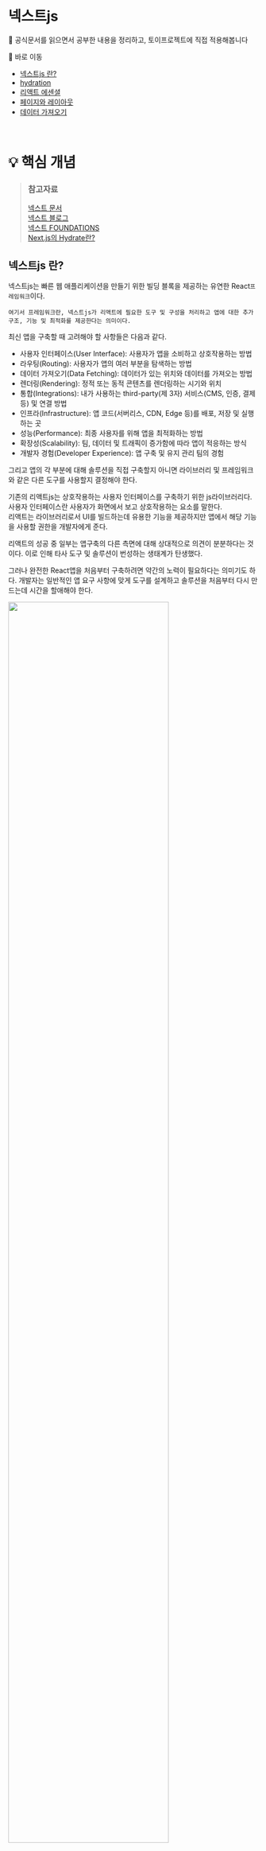 # 넥스트js

📃 공식문서를 읽으면서 공부한 내용을 정리하고, 토이프로젝트에 직접 적용해봅니다

📖 바로 이동

- [넥스트js 란?](https://github.com/Superduper-India/toy-projects/tree/main/00-next-js#%EB%84%A5%EC%8A%A4%ED%8A%B8js-%EB%9E%80)
- [hydration](https://github.com/Superduper-India/toy-projects/tree/main/00-next-js#%ED%95%98%EC%9D%B4%EB%93%9C%EB%A0%88%EC%9D%B4%EC%85%98hydration---%EC%88%98%ED%99%94%EC%9E%91%EC%9A%A9)
- [리액트 에센셜](https://github.com/Superduper-India/toy-projects/tree/main/00-next-js#%EB%A6%AC%EC%95%A1%ED%8A%B8-%EC%97%90%EC%84%BC%EC%85%9C-react-essentials)
- [페이지와 레이아웃](https://github.com/Superduper-India/toy-projects/tree/main/00-next-js#%ED%8E%98%EC%9D%B4%EC%A7%80%EC%99%80-%EB%A0%88%EC%9D%B4%EC%95%84%EC%9B%83)
- [데이터 가져오기]()

<br/>

# 💡 핵심 개념

> ### 참고자료
>
> [넥스트 문서](https://nextjs.org/docs) <br/> [넥스트 블로그](https://nextjs.org/blog) <br/> [넥스트 FOUNDATIONS](https://nextjs.org/learn/foundations/about-nextjs?utm_source=next-site&utm_medium=nav-cta&utm_campaign=next-website) <br/> [Next.js의 Hydrate란?](https://helloinyong.tistory.com/315)

## 넥스트js 란?

넥스트js는 빠른 웹 애플리케이션을 만들기 위한 빌딩 블록을 제공하는 유연한 React`프레임워크`이다.

```
여기서 프레임워크란, 넥스트js가 리액트에 필요한 도구 및 구성을 처리하고 앱에 대한 추가 구조, 기능 및 최적화를 제공한다는 의미이다.
```

최신 앱을 구축할 때 고려해야 할 사항들은 다음과 같다.
<br/>

- 사용자 인터페이스(User Interface): 사용자가 앱을 소비하고 상호작용하는 방법
- 라우팅(Routing): 사용자가 앱의 여러 부분을 탐색하는 방법
- 데이터 가져오기(Data Fetching): 데이터가 있는 위치와 데이터를 가져오는 방법
- 렌더링(Rendering): 정적 또는 동적 콘텐츠를 렌더링하는 시기와 위치
- 통합(Integrations): 내가 사용하는 third-party(제 3자) 서비스(CMS, 인증, 결제 등) 및 연결 방법
- 인프라(Infrastructure): 앱 코드(서버리스, CDN, Edge 등)를 배포, 저장 및 실행하는 곳
- 성능(Performance): 최종 사용자를 위해 앱을 최적화하는 방법
- 확장성(Scalability): 팀, 데이터 및 트래픽이 증가함에 따라 앱이 적응하는 방식
- 개발자 경험(Developer Experience): 앱 구축 및 유지 관리 팀의 경험

그리고 앱의 각 부분에 대해 솔루션을 직접 구축할지 아니면 라이브러리 및 프레임워크와 같은 다른 도구를 사용할지 결정해야 한다.

기존의 리액트js는 상호작용하는 사용자 인터페이스를 구축하기 위한 js라이브러리다. 사용자 인터페이스란 사용자가 화면에서 보고 상호작용하는 요소를 말한다.
<br/>
리액트는 라이브러리로서 UI를 빌드하는데 유용한 기능을 제공하지만 앱에서 해당 기능을 사용할 권한을 개발자에게 준다.

리액트의 성공 중 일부는 앱구축의 다른 측면에 대해 상대적으로 의견이 분분하다는 것이다. 이로 인해 타사 도구 및 솔루션이 번성하는 생태계가 탄생했다.

그러나 완전한 React앱을 처음부터 구축하려면 약간의 노력이 필요하다는 의미기도 하다. 개발자는 일반적인 앱 요구 사항에 맞게 도구를 설계하고 솔루션을 처음부터 다시 만드는데 시간을 할애해야 한다.

  <img src="./img/next-app.png" width="80%"/>

<br/>

## 하이드레이션(hydration) - 수화작용

웹 개발에서 hydrate는 다음과 같은 프로세스를 말한다.

- 서버단에서 Pre-Rendering된 html페이지와 번들링된 js파일을 클라이언트에게 보낸다.
- 클라이언트단에서 html코드와 js이벤트 리스너 및 상태를 연결한다.
  <img src="./img/hydration-steps.png" width="80%"/>

기존의 React는 js파일만을 이용하여 웹 화면을 구성하는 원리를 갖고있어서 html코드는 아래와 같이 안에 내용이 하나도 없다. 이는 CSR(Client Side Rendering)이 SEO에 적합하지 않은 이유기도 하다.

```javascript
// public/index.html

<!DOCTYPE html>
<html lang="en">
  <head>
    <meta charset="UTF-8" />
    <title>Title</title>
  </head>
  <body>
    <div id="root"></div>
  </body>
</html>
```

단순 뼈대만 있는 html document와 js파일들을 클라이언트로 모두 보낸 뒤, 클라이언트 단에서 js코드들을 통해 웹 화면을 렌더링하며 페이지를 그리게 된다. 그리고 렌더링을 한 뒤에도 페이지 내 동작하는 모든 이벤트 또한 js로 인해 일어나게 된다.
<br/>

아래 코드처럼 `index.js`의 js코드에서 모든 화면을 렌더링한 뒤 html dom요소 중 root라는 아이디를 가진 엘리먼트를 찾아서 하위로 주입을 하게 된다.

```javascript
// src/index.js

import React from "react";
import ReactDOM from "react-dom";
import App from "./src/App";

ReactDOM.render(<App />, document.getElementById("root"));
```

넥스트js는 클라이언트에게 웹 페이지를 보내기 전에 서버단에서 미리 웹 페이지를 **Pre-Rendering**한다. 그리고 Pre-Rendering으로 인해 생성된 html document를 클라이언트에게 전송한다.
<br/>

그런데 이 시점에서 클라이언트가 받은 웹 페이지는 단순히 웹 화면만 보여주는 html일 뿐이고, js요소들이 하나도 없다. 이는 웹 화면을 보여주고 있지만, 특정 js모듈 뿐 아니라 단순 클릭과 같은 이벤트 리스너들이 각 웹 페이지의 dom요소에 하나도 적용되지 않은 상태임을 말한다.
<br/>

**서버**에서는 Pre-Rendering된 웹 페이지를 클라이언트에 보내고 나서, 바로 **리액트**가 번들링 된 js코드들을 클라이언트에 전송한다. 그리고 이 js코드들이 이전에 보내진 html dom요소 위에서 한번 더 렌더링을 하면서, 각자 자기 자리를 찾아가며 **매칭**된다.
이 과정을 **Hydrate**라고 부른다. 이는 마치 js코드들이 dom요소 위에 물을 채우듯 필요로 하던 요소들을 채운다하여 이와같은 용어를 쓴다고 한다.
<br/>

서버에서 한 번 렌더링하고, 클라이언트에서도 한 번 더 렌더링하면 비효율적인 것이 아닌가 하는 의문이 들 수 있다. 하지만 서버단에서 빠르게 Pre-Rendering하고 유저에게 빠른 웹 페이지로 응답할 수 있다는 것에 더욱 큰 이점을 가져갈 수 있다. 심지어 Pre-Rendering한 document는 모든 js요소들이 빠진 굉장히 가벼운 상태이므로 클라이언트에게 빠른 로딩이 가능하다. 클라이언트 단에서 js가 렌더링할 때, 단지 각 dom요소에 js속성을 매칭시키기 위한 목적이므로 실제 웹 페이지를 다시 그리는 과정까지는 하지 않는다.(toDoAsk - Paint과정이 생략된다? 그럼 아래의 crp과정이 모두 생략되는 것일까?)

<img src="./img/crp.png" width="80%"/>

<br/>

## 리액트 에센셜 (React Essentials)

서버 컴포넌트와 같은 React의 최신 기능에 익숙해지는 것이 넥스트js로 앱을 구축할 때 도움이 된다. 특히 서버 및 클라이언트 컴포넌트를 사용하면 `클라이언트 사이드` 앱의 **풍부한 상호 작용**과 기존 서버 렌더링의 **향상된 성능**을 결합할 수 있다. 서버 컴포넌트와 클라이언트 컴포넌트의 차이점, 사용 케이스 및 권장 패턴 등을 살펴보자.

```
여기서 클라이언트 사이드(client-side)란 네트워크의 한 방식인 클라이언트-서버 구조의 클라이언트 쪽에서 행해지는 처리를 말한다.
```

> ### 서버 컴포넌트

리액트는 SPA와 같은 클라이언트 사이드 앱 전체를 렌더링하는 대신, 용도에 따라 컴포넌트를 렌더링할 위치를 선택할 수 있는 유연성을 제공한다. 아래와 같이 페이지를 분할하면 대부분의 컴포넌트가 상호작용을 하지 않기 때문에 서버 컴포넌트로 서버에서 pre-rendering될 수 있다. 더 작은 단위의 상호작용 UI가 있다면, 클라이언트 컴포넌트로 뿌려줄 수 있다. 이것은 넥스트js 서버 우선 접근 방식과 일치한다.

<img src="./img/page.png" width="80%"/>

서버 컴포넌트를 통해 개발자는 서버 인프라를 더 잘 활용할 수 있다. 예를 들어 이전에 클라이언트의 js번들 크기에 영향을 미쳤던 큰 **종속성이 대신 서버에 완전히 남아서 성능이 향상**될 수 있다.

- 초기 페이지 로드가 더 빨라진다.
- 클라이언트 사이드 js번들 크기가 줄어든다.
- 기본 클라이언트 사이드 런타임은 캐시 가능하고, 크기를 예측할 수 있으며 앱이 커져도 증가하지 않는다.
- 추가적인 js는 클라이언트 컴포넌트를 통해 앱에서 클라이언트 사이드 상호 작용이 사용되는 경우에만 추가된다.

라우트가 넥스트js와 함께 로드되면, 최초 html이 서버에서 렌더링된다. 그런다음, 이 html은 브라우저에서 점진적으로 향상되어 클라이언트가 넥스트js 및 리액트의 클라이언트 사이드 런타임을 비동기적으로 로드함으로써 클라이언트가 앱을 인계하고 상호작용을 추가할 수 있다.

`app/`경로 아래의 모든 파일은 기본적으로 서버 컴포넌트이다. 이에 선택적으로 `"use client"`지시문을 사용하여 클라이언트 컴포넌트에 옵트인할 수도 있다.

> ### 클라이언트 컴포넌트

클라이언트 컴포넌트를 사용하면 앱에 클라이언트 사이드 상호작용을 추가할 수 있다. 아래와 같이 `"use client"`지시문을 사용하여 클라이언트 컴포넌트를 사용할 수 있다.

```jsx
"use client";

import { useState } from "react";

export default function Counter() {
  const [count, setCount] = useState(0);

  return (
    <div>
      <p>You clicked {count} times</p>
      <button onClick={() => setCount(count + 1)}>Click me</button>
    </div>
  );
}
```

아래와 같이 서버와 클라이언트의 경계를 짓기 위해 `import`문으로 가져온 파일 맨 위에 배치한다. 파일에 `"use client"`로 정의하면 자식 컴포넌트를 포함한 가져온 모든 모듈들은 클라이언트 번들의 일부로 간주된다.
<img src="https://nextjs.org/_next/image?url=%2Fdocs%2Fdark%2Fuse-client-directive.png&w=1920&q=75" width="80%" />

위에서 언급했듯이 `"use client"`지시문으로 시작하는 모듈에서 정의하거나 가져오지 않는 한 모든 컴포넌트의 기본값은 서버다. 적절한 사용 케이스는 아래 표를 참고하자.

> ### 서버 및 클라이언트 컴포넌트 사용 케이스
>
> <img src="./img/case-of-component.png" width="80%"/>

<br/>

> ### 패턴

앱의 성능을 개선하려면 **서버 컴포넌트**에 클라이언트 컴포넌트를 가져와서 사용하는 것이 좋다.

예를 들어 `<Layout />`컴포넌트에 정적 요소(로고, 링크 등)를 렌더링하는 `<Logo />`와 상태를 사용하는 검색창인 `<SearchBar />`컴포넌트가 있다고 해보자.

전체 레이아웃을 클라이언트 컴포넌트로 만드는 대신 상호작용관련 로직을 `<SearchBar />`와 같은 클라이언트 컴포넌트로 빼고 **전체 레이아웃은 서버 컴포넌트로 유지한다.** 이는 레이아웃의 모든 컴포넌트 js를 클라이언트에 보낼 필요가 없음을 의미한다.

```tsx
// SearchBar is a Client Component
import SearchBar from "./searchbar";
// Logo is a Server Component
import Logo from "./logo";

// Layout is a Server Component by default
export default function Layout({ children }: { children: React.ReactNode }) {
  return (
    <>
      <nav>
        <Logo />
        <SearchBar />
      </nav>
      <main>{children}</main>
    </>
  );
}
```

서버와 클라이언트 컴포넌트는 동일한 컴포넌트 트리에서 합쳐질 수 있다. 리액트가 아래와 같이 렌더링한다.

- 서버에서 리액트는 결과를 클라이언트에 보내기 전에 모든 서버 컴포넌트를 렌더링 한다.
  - 이는 클라이언트 컴포넌트 내에 중첩된 서버 컴포넌트가 포함된다.
  - 클라이언트 컴포넌트는 이 단계를 건너뛴다.
- 클라이언트에서 리액트는 서버 컴포넌트의 렌더링된 결과에서 클라이언트 컴포넌트와 슬롯을 렌더링하여 서버와 클라이언트에서 수행된 작업을 병행한다.
  - 서버 컴포넌트가 클라이언트 컴포넌트 내에 중첩된 경우, 렌더링된 컨텐츠는 클라이언트 컴포넌트 내에 적절하게 배치된다.

```
넥스트js에서는 초기 페이지 로드 중에 위 단계에서 서버 컴포넌트의 렌더링된 결과와 클라이언트 컴포넌트가 모두 서버에서 html로 pre-rendering되어 더 빠른 초기 페이지 로드를 생성한다.
```

위에서 설명한 렌더링 흐름을 고려할 때 클라이언트 컴포넌트에 서버 컴포넌트를 가져오는데는 제한이 있다. 이 접근 방식에는 추가 서버 왕복이 필요하기 때문이다. 즉, 다음 패턴은 지원되지 않는다.

```tsx
// 이 패턴은 지원되지 않는다.
"use client";

// 클라이언트 컴포넌트에 서버 컴포넌트를 가져올 수 없다.
import ExampleServerComponent from "./example-server-component";

export default function ExampleClientComponent({
  children,
}: {
  children: React.ReactNode;
}) {
  const [count, setCount] = useState(0);

  return (
    <>
      <button onClick={() => setCount(count + 1)}>{count}</button>

      <ExampleServerComponent />
    </>
  );
}
```

대신 다음과 같이 클라이언트 컴포넌트에서 리액트의 `children` prop을 사용하여 서버 컴포넌트가 렌더링된 결과로 채워질 곳을 표시할 수 있다.

```tsx
"use client";

import { useState } from "react";

export default function ExampleClientComponent({
  children,
}: {
  children: React.ReactNode;
}) {
  const [count, setCount] = useState(0);

  return (
    <>
      <button onClick={() => setCount(count + 1)}>{count}</button>
      // 여기에서 서버 컴포넌트가 렌더링된 결과가 채워진다.
      {children}
    </>
  );
}
```

즉, 아래와 같은 패턴은 지원된다. 이 패턴을 사용하면, 자식으로 전달되는 두 컴포넌트의 렌더링이 분리되어 클라이언트 컴포넌트보다 먼저 서버에서 렌더링되는 서버 컴포넌트와 함께 정렬되어 독립적으로 렌더링될 수 있다.

```tsx
// 이 패턴은 지원된다.
// 클라이언트 컴포넌트의 자식 혹은 prop으로 서버 컴포넌트를 전달할 수 있다.
import ExampleClientComponent from "./example-client-component";
import ExampleServerComponent from "./example-server-component";

// 넥스트js에서 페이지는 기본적으로 서버 컴포넌트가 기본값이다.
export default function Page() {
  return (
    <ExampleClientComponent>
      <ExampleServerComponent />
    </ExampleClientComponent>
  );
}
```

서버에서 클라이언트 컴포넌트로 전달되는 props는 **직렬화** 가능해야 한다. 이는 functions, Dates 등과 같은 값을 클라이언트 컴포넌트에 직접 전달할 수 없음을 의미한다.

js모듈은 서버와 클라이언트 컴포넌트 간에 공유될 수 있으므로 서버에서만 실행되도록 의도된 코드가 클라이언트에 의도치 않게 섞일 수 있다.

<br/>

## 페이지와 레이아웃

- url 경로(path): 도메인 뒤에 오는 url의 일부
- url 세그먼트(segment): 슬래시로 구분된 url경로의 일부
  <img src="https://nextjs.org/_next/image?url=%2Fstatic%2Fblog%2Flayouts-rfc%2Furl-anatomy.png&w=3840&q=75" width="80%" />

> ### 페이지

페이지는 **경로 세그먼트에 고유한 UI**이다. 다음과 같이 중첩 폴더를 사용해서 경로를 정의하고, 폴더에 `page.js`파일을 추가하여 페이지를 만들 수 있다.
<img src="https://nextjs.org/_next/image?url=%2Fstatic%2Fblog%2Flayouts-rfc%2Fpage.png&w=3840&q=75" width="80%"/>

<img src="https://nextjs.org/_next/image?url=%2Fstatic%2Fblog%2Flayouts-rfc%2Fpage-example.png&w=3840&q=75" width="80%" />

```tsx
// `app/page.tsx` is the UI for the `/` URL
export default function Page() {
  return <h1>Hello, Home page!</h1>;
}
```

```tsx
// `app/dashboard/page.tsx` is the UI for the `/dashboard` URL
export default function Page() {
  return <h1>Hello, Dashboard Page!</h1>;
}
```

> ### 레이아웃

- 레이아웃은 **상태를 유지**하면서 **다시 렌더링되지 않는다**.

- 루트 레이아웃(필수)은 최상위의 `app/`경로에서 정의되며 **모든 경로에 적용**된다. 이 레이아웃을 사용하면 **서버에서 반환된 초기 html을 수정**할 수 있다.

  <img src="https://nextjs.org/_next/image?url=%2Fstatic%2Fblog%2Flayouts-rfc%2Froot-layout.png&w=3840&q=75" width="80%"/>

  ```tsx
  // app/layout.tsx
  export default function RootLayout({
    children,
  }: {
    children: React.ReactNode;
  }) {
    return (
      <html lang="en">
        <body>{children}</body>
      </html>
    );
  }
  ```

- 특정 폴더 안에 `layout.js`파일을 추가해서 **특정 경로에 적용되는** 레이아웃을 정의할 수 있다. 아래와 같이 `dashboard`폴더 내에 정의된 레이아웃은 `acme.com/dashboard`와 같은 특정 경로에 적용된다.

  <img src="https://nextjs.org/_next/image?url=%2Fstatic%2Fblog%2Flayouts-rfc%2Fregular-layouts.png&w=3840&q=75" width="80%"/>

- 레이아웃은 기본적으로 중첩된다. 즉, 루트 레이아웃(`app/layout.js`)은 `dashboard` 폴더 내부의 모든 경로 세그먼트에도 적용된다.

  <img src="https://nextjs.org/_next/image?url=%2Fstatic%2Fblog%2Flayouts-rfc%2Fnested-layouts.png&w=3840&q=75" width="80%" />

  <img src="https://nextjs.org/_next/image?url=%2Fstatic%2Fblog%2Flayouts-rfc%2Fnested-layouts-example.png&w=3840&q=75" width="80%" />

- ⭐️ 하위 레이아웃 혹은 페이지로 채워질 **`children` prop을 무조건 받아야한다**.

    <img src="https://nextjs.org/_next/image?url=%2Fstatic%2Fblog%2Flayouts-rfc%2Fbasic-example.png&w=3840&q=75" width="80%" />

  ```tsx
  // Root layout (app/layout.js)
  // - Applies to all routes
  export default function RootLayout({ children }) {
    return (
      <html>
        <body>
          <Header />
          {children}
          <Footer />
        </body>
      </html>
    );
  }

  // Regular layout (app/dashboard/layout.js)
  // - Applies to route segments in app/dashboard/*
  export default function DashboardLayout({ children }) {
    return (
      <>
        <DashboardSidebar />
        {children}
      </>
    );
  }

  // Page Component (app/dashboard/analytics/page.js)
  // - The UI for the `app/dashboard/analytics` segment
  // - Matches the `acme.com/dashboard/analytics` URL path
  export default function AnalyticsPage() {
    return <main>...</main>;
  }
  ```

  위의 레이아웃과 페이지 조합은 다음 컴포넌트 계층을 렌더링한다.

  ```tsx
  <RootLayout>
    <Header />
    <DashboardLayout>
      <DashboardSidebar />
      <AnalyticsPage>
        <main>...</main>
      </AnalyticsPage>
    </DashboardLayout>
    <Footer />
  </RootLayout>
  ```

> ### 템플릿

템플릿은 하위 레이아웃 또는 페이지를 래핑한다는 점에서 레이아웃과 유사하다. 하지만 상태를 유지하는 레이아웃과는 달리 템플릿은 사용자가 템플릿을 공유하는 경로 사이를 탐색할 때 컴포넌트의 **새 인스턴스가 마운트**되고, **DOM요소가 다시 생성**되며 **상태가 유지되지 않고 효과가 다시 동기화**된다.

아래와 같은 경우 레이아웃보다 템플릿이 더 적합한 옵션일 수 있다. 하지만 템플릿을 사용해야하는 특별한 이유가 없다면 레이아웃을 사용하는 것이 좋다.

- css또는 애니메이션 라이브러리를 사용하여 애니메이션을 시작/종료한다.
- `useEffect` 및 `useState`에 의존하는 기능

<br/>

## 데이터 가져오기

> ### API fetch()\_

새로운 data fetching 시스템은 기본 `fetch()` Web api 위에 구축되고, 서버 컴포넌트에서 `async` `await`를 사용한다.

> ### 서버에서 데이터 가져오기

가능하면 서버 컴포넌트에서 data fetching을 하는 것이 좋다. 서버 컴포넌트는 항상 서버에서 데이터를 가져온다.

> ### 병렬 및 순차로 데이터 가져오기

컴포넌트에서 data fetching을 사용할 때 **병렬 및 순차**라는 두 가지 패턴이 있다.

**병렬 data fetching**을 사용하면 경로의 요청이 즉시 시작되고 동시에 데이터를 로드한다. 결과적으로 데이터를 로드하는데 걸리는 총 시간이 줄어든다.

**순차 data fetching**을 사용하면 경로의 요청이 서로 종속되어 waterfall을 생성한다. 의존성을 높이는 것을 의도하거나, 리소스를 절약하기를 의도한다면 적절하다. 하지만 이 동작은 의도하지 않을 수도 있고, 로드 시간이 길어질 수 있다.

<img src="https://nextjs.org/_next/image?url=%2Fdocs%2Fdark%2Fsequential-parallel-data-fetching.png&w=1920&q=75" width="80%" />

> ### 자동 fetch()요청 중복 제거

여러 컴포넌트에서 동일한 데이터(예: 현재 사용자)를 가져와야 하는 경우 nextJS는 **임시 캐시에 동일한 입력**이 있는 `fetch`요청을 자동으로 캐시한다. 이 최적화는 렌더링중에 **동일한 데이터를 두 번 이상 가져오는 것을 방지**한다. 단, `post`요청은 자동으로 중복 제거되지 않는다.

<img src="https://nextjs.org/_next/image?url=%2Fdocs%2Fdark%2Fdeduplicated-fetch-requests.png&w=1920&q=75" width="80%" />

> ### 정적 및 동적 데이터 가져오기

데이터에는 **정적** 및 **동적**의 두 가지 유형이 있다. 기본적으로 nextJS는 **정적 가져오기**를 자동으로 수행한다. 하지만 사용자가 특정되고 항상 최신 데이터를 가져와야하는 경우 요청을 **동적**으로 표시하고 캐싱없이 각 요청에서 데이터를 가져올 수 있다.

- **정적 데이터**는 자주 변경되지 않는 데이터이다. 예를들면 블로그 게시물이다.
- **동적 데이터**는 자주 변경되거나 사용자가 특정되는 데이터다. 예를들면 장바구니 목록이다.

  <img src="https://nextjs.org/_next/image?url=%2Fdocs%2Fdark%2Fdynamic-and-static-data-fetching.png&w=1920&q=75" width="80%" />

> ### 데이터 캐싱

캐싱은 특정 위치(예를 들면 CDN - Content Delivery Network)에 데이터를 저장하는 프로세스다. 따라서 각 요청에 대해 원본 소스에서 다시 가져올 필요가 없다.

<img src="https://nextjs.org/_next/image?url=%2Fdocs%2Fdark%2Fstatic-site-generation.png&w=1920&q=75" width="80%" />

> ### 데이터 재검증

유효성 재검사(revalidation)는 **캐시를 제거**하고 **최신 데이터를 다시 가져오는** 프로세스다. 이는 데이터가 변경되고 전체 앱을 다시 빌드하지 않고도 앱이 최신 버전을 표시하도록 하려는 경우에 유용하다.

nextJS는 두 가지 유형의 유효성 재검사를 제공한다.

- **background**는 특정 시간 간격으로 데이터를 재검증한다.
- **on-demand**는 업데이트가 있을 때마다 데이터를 재검증한다.

> ### 스트리밍 및 서스펜스

스트리밍 및 서스펜스는 새로운 리액트 기능이다. 서버 컴포넌트 및 중첩 레이아웃을 사용하면 특별히 데이터가 필요하지 않은 페이지 부분을 **즉시 렌더링**하고 데이터를 가져오는 페이지 부분에 대한 **로드 상태를 표시**할 수 있다. 이것은 사용자가 **전체 페이지가 로드될 때까지 기다리지 않아도 상호작용을 시작할 수 있음**을 의미한다.

<img src="https://nextjs.org/_next/image?url=%2Fdocs%2Fdark%2Fserver-rendering-with-streaming.png&w=1920&q=75" width="80%" />
